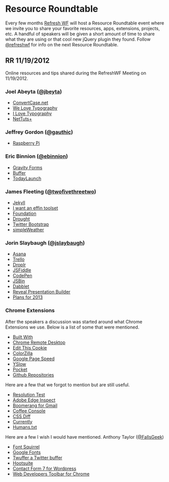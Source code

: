# Resource Roundtable
Every few months [Refresh WF](http://refreshwichitafalls.com) will host a Resource Roundtable event where we invite you to share your favorite resources, apps, extensions, projects, etc. A handful of speakers will be given a short amount of time to share what they are using or that cool new jQuery plugin they found. Follow [@refreshwf](http://twitter.com/refreshwf) for info on the next Resource Roundtable.

## RR 11/19/2012

Online resources and tips shared during the RefreshWF Meeting on 11/19/2012.

### Joel Abeyta ([@jbeyta](http://twitter.com/jbeyta))
+ [ConvertCase.net](http://www.convertcase.net/)
+ [We Love Typography](http://welovetypography.com/)
+ [I Love Typography](http://ilovetypography.com/)
+ [NetTuts+](http://net.tutsplus.com/)

### Jeffrey Gordon ([@gauthic](http://twitter.com/gauthic))
+ [Raspberry Pi](http://www.raspberrypi.org/)

### Eric Binnion ([@ebinnion](http://twitter.com/ebinnion))
+ [Gravity Forms](http://www.convertcase.net/)
+ [Buffer](http://www.bufferapp.com/)
+ [TodayLaunch](http://todaylaunch.com/)

### James Fleeting ([@twofivethreetwo](http://twitter.com/twofivethreetwo))
+ [Jekyll](http://www.jekyllrb.com/)
+ [I want an effin toolset](http://iwantaneff.in/toolset/)
+ [Foundation](http://foundation.zurb.com/)
+ [Drought](http://jamesfleeting.github.com/Drought/)
+ [Twitter Bootstrap](http://twitter.github.com/bootstrap/)
+ [simpleWeather](http://jamesfleeting.github.com/jquery.simpleWeather/)

### Jorin Slaybaugh ([@jslaybaugh](http://twitter.com/jslaybaugh))
+ [Asana](http://asana.com/)
+ [Trello](http://trello.com/)
+ [Droplr](http://droplr.com/)
+ [JSFiddle](http://jsfiddle.net/)
+ [CodePen](http://codepen.io/)
+ [JSBin](http://jsbin.com/)
+ [Dabblet](http://dabblet.com/)
+ [Reveal Presentation Builder](http://rvl.io)
+ [Plans for 2013](http://rvl.io/jslaybaugh/refresh-2013/)

### Chrome Extensions
After the speakers a discussion was started around what Chrome Extensions we use. Below is a list of some that were mentioned.

+ [Built With](https://chrome.google.com/webstore/detail/builtwith-technology-prof/dapjbgnjinbpoindlpdmhochffioedbn)
+ [Chrome Remote Desktop](https://chrome.google.com/webstore/detail/chrome-remote-desktop/gbchcmhmhahfdphkhkmpfmihenigjmpp)
+ [Edit This Cookie](https://chrome.google.com/webstore/detail/edit-this-cookie/fngmhnnpilhplaeedifhccceomclgfbg)
+ [ColorZilla](https://chrome.google.com/webstore/detail/colorzilla/bhlhnicpbhignbdhedgjhgdocnmhomnp)
+ [Google Page Speed](https://chrome.google.com/webstore/detail/pagespeed-insights-by-goo/gplegfbjlmmehdoakndmohflojccocli)
+ [YSlow](https://chrome.google.com/webstore/detail/yslow/ninejjcohidippngpapiilnmkgllmakh)
+ [Pocket](https://chrome.google.com/webstore/detail/pocket-formerly-read-it-l/niloccemoadcdkdjlinkgdfekeahmflj)
+ [Github Repositories](https://chrome.google.com/webstore/detail/github-repositories/jgekomkdphbcbfpnfjgcmjnnhfikinmn)

Here are a few that we forgot to mention but are still useful. 
+ [Resolution Test](https://chrome.google.com/webstore/detail/resolution-test/idhfcdbheobinplaamokffboaccidbal)
+ [Adobe Edge Inspect](https://chrome.google.com/webstore/detail/adobe-edge-inspect/ijoeapleklopieoejahbpdnhkjjgddem)
+ [Boomerang for Gmail](https://chrome.google.com/webstore/detail/boomerang-for-gmail/mdanidgdpmkimeiiojknlnekblgmpdll)
+ [Coffee Console](https://chrome.google.com/webstore/detail/coffeeconsole/ladbkfdlnaibelfidknofapbbdlhadfp)
+ [CSS Diff](https://chrome.google.com/webstore/detail/css-diff/pefnhibkhcfooofgmgoipfpcojnhhljm)
+ [Currently](https://chrome.google.com/webstore/detail/currently/ojhmphdkpgbibohbnpbfiefkgieacjmh)
+ [Humans.txt](https://chrome.google.com/webstore/detail/humanstxt/pocdghmbbodjiclginddlaimdaholhfk)

Here are a few I wish I would have mentioned.  Anthony Taylor ([@FallsGeek](http://twitter.com/fallsgeek))
+ [Font Squirrel](http://www.fontsquirrel.com/)
+ [Google Fonts](http://www.google.com/webfonts)
+ [Twuffer a Twitter buffer](http://twuffer.com/)
+ [Hootsuite](http://hootsuite.com/)
+ [Contact Form 7 for Wordpress](http://wordpress.org/extend/plugins/contact-form-7/)
+ [Web Developers Toolbar for Chrome](https://chrome.google.com/webstore/detail/web-developer/bfbameneiokkgbdmiekhjnmfkcnldhhm)

